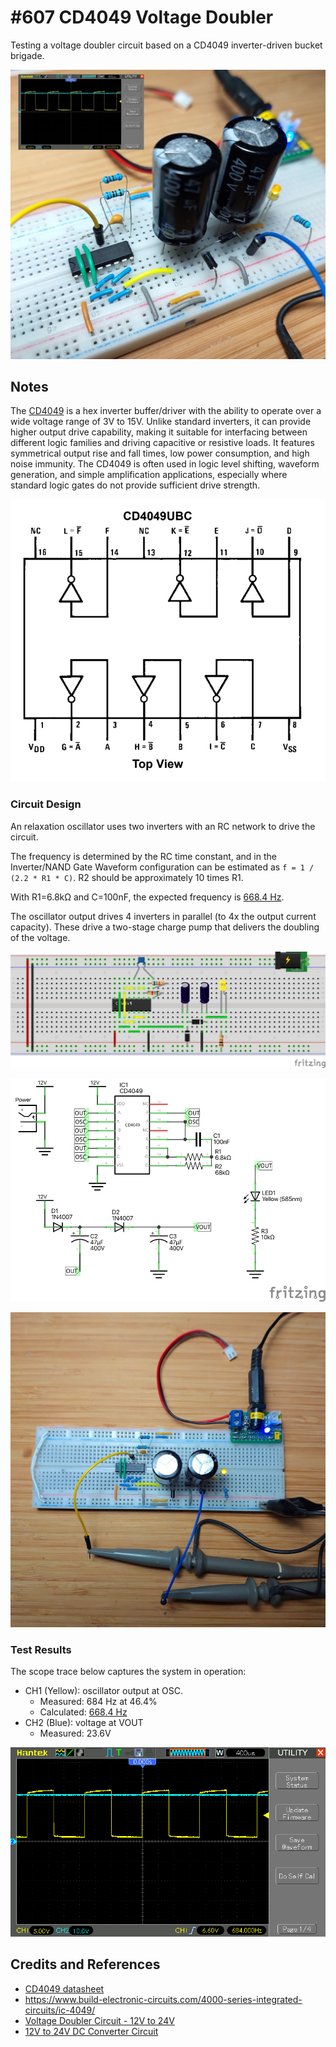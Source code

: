 # #607 CD4049 Voltage Doubler

Testing a voltage doubler circuit based on a CD4049 inverter-driven bucket brigade.

![Build](./assets/VoltageDoubler_build.jpg?raw=true)

## Notes

The [CD4049](https://www.futurlec.com/4000Series/CD4049.shtml) is a hex inverter buffer/driver with the ability to operate over a wide voltage range of 3V to 15V. Unlike standard inverters, it can provide higher output drive capability, making it suitable for interfacing between different logic families and driving capacitive or resistive loads. It features symmetrical output rise and fall times, low power consumption, and high noise immunity. The CD4049 is often used in logic level shifting, waveform generation, and simple amplification applications, especially where standard logic gates do not provide sufficient drive strength.

![cd4049-pinout](../assets/cd4049-pinout.png)

### Circuit Design

An relaxation oscillator uses two inverters with an RC network to drive the circuit.

The frequency is determined by the RC time constant,
and in the Inverter/NAND Gate Waveform configuration can be estimated as `f = 1 / (2.2 * R1 * C)`. R2 should be approximately 10 times R1.

With R1=6.8kΩ and C=100nF, the expected frequency is [668.4 Hz](https://www.wolframalpha.com/input?i=1%2F%282.2*6.8k%CE%A9*100nF%29).

The oscillator output drives 4 inverters in parallel (to 4x the output current capacity). These drive a two-stage charge pump that delivers the doubling of the voltage.

![bb](./assets/VoltageDoubler_bb.jpg?raw=true)

![schematic](./assets/VoltageDoubler_schematic.jpg?raw=true)

![bb_build](./assets/VoltageDoubler_bb_build.jpg?raw=true)

### Test Results

The scope trace below captures the system in operation:

* CH1 (Yellow): oscillator output at OSC.
    * Measured: 684 Hz at 46.4%
    * Calculated: [668.4 Hz](https://www.wolframalpha.com/input?i=1%2F%282.2*6.8k%CE%A9*100nF%29)
* CH2 (Blue): voltage at VOUT
    * Measured: 23.6V

![test_result](./assets/test_result.gif?raw=true)

## Credits and References

* [CD4049 datasheet](https://www.futurlec.com/4000Series/CD4049.shtml)
* <https://www.build-electronic-circuits.com/4000-series-integrated-circuits/ic-4049/>
* [Voltage Doubler Circuit - 12V to 24V](https://www.circuits-diy.com/12v-to-24v-voltage-doubler-circuit-using-cd4049-ic/)
* [12V to 24V DC Converter Circuit](https://www.electronicshub.org/12v-24v-dc-converter-circuit/)
